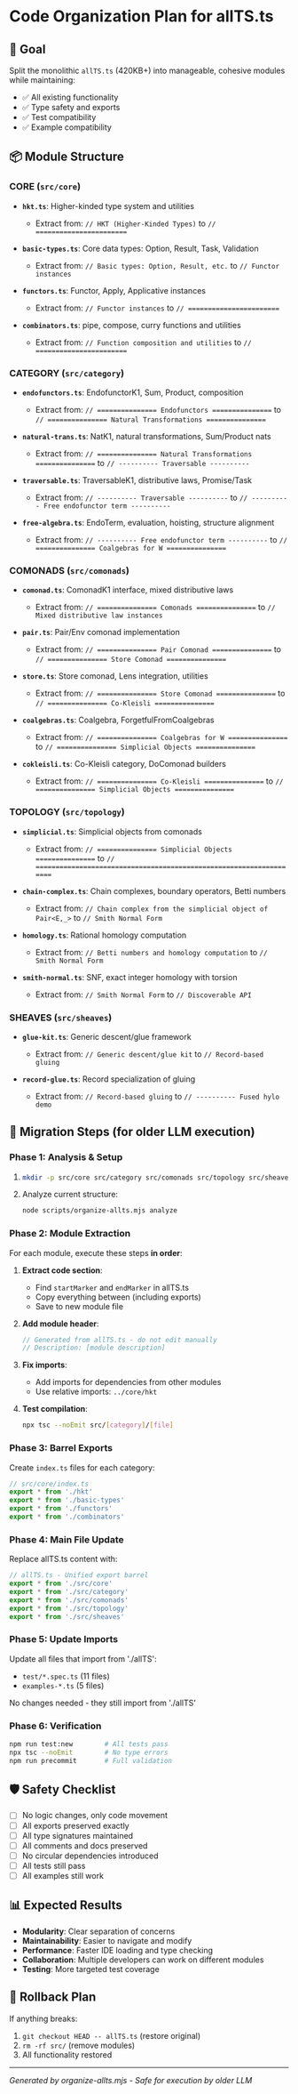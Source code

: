# Code Organization Plan for allTS.ts

## 🎯 Goal
Split the monolithic `allTS.ts` (420KB+) into manageable, cohesive modules while maintaining:
- ✅ All existing functionality
- ✅ Type safety and exports
- ✅ Test compatibility
- ✅ Example compatibility

## 📦 Module Structure


### CORE (`src/core`)

- **`hkt.ts`**: Higher-kinded type system and utilities
  - Extract from: `// HKT (Higher-Kinded Types)` to `// =======================`

- **`basic-types.ts`**: Core data types: Option, Result, Task, Validation
  - Extract from: `// Basic types: Option, Result, etc.` to `// Functor instances`

- **`functors.ts`**: Functor, Apply, Applicative instances
  - Extract from: `// Functor instances` to `// =======================`

- **`combinators.ts`**: pipe, compose, curry functions and utilities
  - Extract from: `// Function composition and utilities` to `// =======================`


### CATEGORY (`src/category`)

- **`endofunctors.ts`**: EndofunctorK1, Sum, Product, composition
  - Extract from: `// =============== Endofunctors ===============` to `// =============== Natural Transformations ===============`

- **`natural-trans.ts`**: NatK1, natural transformations, Sum/Product nats
  - Extract from: `// =============== Natural Transformations ===============` to `// ---------- Traversable ----------`

- **`traversable.ts`**: TraversableK1, distributive laws, Promise/Task
  - Extract from: `// ---------- Traversable ----------` to `// ---------- Free endofunctor term ----------`

- **`free-algebra.ts`**: EndoTerm, evaluation, hoisting, structure alignment
  - Extract from: `// ---------- Free endofunctor term ----------` to `// =============== Coalgebras for W ===============`


### COMONADS (`src/comonads`)

- **`comonad.ts`**: ComonadK1 interface, mixed distributive laws
  - Extract from: `// =============== Comonads ===============` to `// Mixed distributive law instances`

- **`pair.ts`**: Pair/Env comonad implementation
  - Extract from: `// =============== Pair Comonad ===============` to `// =============== Store Comonad ===============`

- **`store.ts`**: Store comonad, Lens integration, utilities
  - Extract from: `// =============== Store Comonad ===============` to `// =============== Co-Kleisli ===============`

- **`coalgebras.ts`**: Coalgebra, ForgetfulFromCoalgebras
  - Extract from: `// =============== Coalgebras for W ===============` to `// =============== Simplicial Objects ===============`

- **`cokleisli.ts`**: Co-Kleisli category, DoComonad builders
  - Extract from: `// =============== Co-Kleisli ===============` to `// =============== Simplicial Objects ===============`


### TOPOLOGY (`src/topology`)

- **`simplicial.ts`**: Simplicial objects from comonads
  - Extract from: `// =============== Simplicial Objects ===============` to `// ===================================================================`

- **`chain-complex.ts`**: Chain complexes, boundary operators, Betti numbers
  - Extract from: `// Chain complex from the simplicial object of Pair<E,_>` to `// Smith Normal Form`

- **`homology.ts`**: Rational homology computation
  - Extract from: `// Betti numbers and homology computation` to `// Smith Normal Form`

- **`smith-normal.ts`**: SNF, exact integer homology with torsion
  - Extract from: `// Smith Normal Form` to `// Discoverable API`


### SHEAVES (`src/sheaves`)

- **`glue-kit.ts`**: Generic descent/glue framework
  - Extract from: `// Generic descent/glue kit` to `// Record-based gluing`

- **`record-glue.ts`**: Record specialization of gluing
  - Extract from: `// Record-based gluing` to `// ---------- Fused hylo demo`



## 🚀 Migration Steps (for older LLM execution)

### Phase 1: Analysis & Setup
1. ```bash
   mkdir -p src/core src/category src/comonads src/topology src/sheaves
   ```

2. Analyze current structure:
   ```bash
   node scripts/organize-allts.mjs analyze
   ```

### Phase 2: Module Extraction
For each module, execute these steps **in order**:

1. **Extract code section**:
   - Find `startMarker` and `endMarker` in allTS.ts
   - Copy everything between (including exports)
   - Save to new module file

2. **Add module header**:
   ```typescript
   // Generated from allTS.ts - do not edit manually
   // Description: [module description]
   ```

3. **Fix imports**:
   - Add imports for dependencies from other modules
   - Use relative imports: `../core/hkt`

4. **Test compilation**:
   ```bash
   npx tsc --noEmit src/[category]/[file]
   ```

### Phase 3: Barrel Exports
Create `index.ts` files for each category:

```typescript
// src/core/index.ts
export * from './hkt'
export * from './basic-types'
export * from './functors'
export * from './combinators'
```

### Phase 4: Main File Update
Replace allTS.ts content with:

```typescript
// allTS.ts - Unified export barrel
export * from './src/core'
export * from './src/category'
export * from './src/comonads'
export * from './src/topology'
export * from './src/sheaves'
```

### Phase 5: Update Imports
Update all files that import from './allTS':
- `test/*.spec.ts` (11 files)
- `examples-*.ts` (5 files)

No changes needed - they still import from './allTS'

### Phase 6: Verification
```bash
npm run test:new        # All tests pass
npx tsc --noEmit        # No type errors
npm run precommit       # Full validation
```

## 🛡️ Safety Checklist
- [ ] No logic changes, only code movement
- [ ] All exports preserved exactly
- [ ] All type signatures maintained
- [ ] All comments and docs preserved
- [ ] No circular dependencies introduced
- [ ] All tests still pass
- [ ] All examples still work

## 📊 Expected Results
- **Modularity**: Clear separation of concerns
- **Maintainability**: Easier to navigate and modify
- **Performance**: Faster IDE loading and type checking
- **Collaboration**: Multiple developers can work on different modules
- **Testing**: More targeted test coverage

## 🔄 Rollback Plan
If anything breaks:
1. `git checkout HEAD -- allTS.ts` (restore original)
2. `rm -rf src/` (remove modules)
3. All functionality restored

---

*Generated by organize-allts.mjs - Safe for execution by older LLM*
